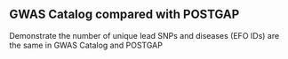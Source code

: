 ## GWAS Catalog compared with POSTGAP

Demonstrate the number of unique lead SNPs and diseases (EFO IDs) 
are the same in GWAS Catalog and POSTGAP 